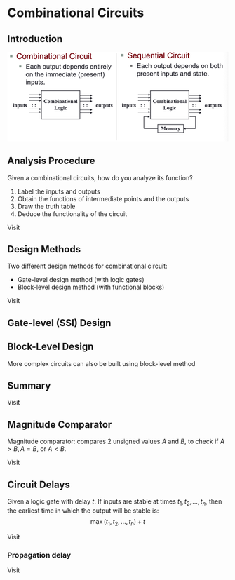 # Combinational Circuits

## Introduction

![17 Combinational Circuits Introduction](../Attachments/17%20Combinational%20Circuits%20Introduction.png)

## Analysis Procedure

Given a combinational circuits, how do you analyze its function?

1. Label the inputs and outputs
2. Obtain the functions of intermediate points and the outputs
3. Draw the truth table
4. Deduce the functionality of the circuit

Visit [](Lect17_Combinational_Circuits_full.pdf#page=5)

## Design Methods

Two different design methods for combinational circuit:

- Gate-level design method (with logic gates)
- Block-level design method (with functional blocks)

Visit [](Lect17_Combinational_Circuits_full.pdf#page=6)

## Gate-level (SSI) Design

[](Lect17_Combinational_Circuits_full.pdf#page=7%7CHalf%20Adder)
[](Lect17_Combinational_Circuits_full.pdf#page=9%7CFull%20Adder)
[](Lect17_Combinational_Circuits_full.pdf#page=15%7CBCD%20to%20Excess-3)
## Block-Level Design

More complex circuits can also be built using block-level method

[](Lect17_Combinational_Circuits_full.pdf#page=19%7C4-bit%20parallel%20adder)
[](Lect17_Combinational_Circuits_full.pdf#page=24%7CBCD%20to%20Excess-3)

## Summary

Visit [](Lect17_Combinational_Circuits_full.pdf#page=26)

## Magnitude Comparator

Magnitude comparator: compares 2 unsigned values $A$ and $B$, to check if $A>B, A=B$, or $A<B$.

Visit [](Lect17_Combinational_Circuits_full.pdf#page=31)

## Circuit Delays

Given a logic gate with delay $t$. If inputs are stable at times $t_1, t_2, \ldots, t_n$, then the earliest time in which the output will be stable is:
$$
\max \left(t_1, t_2, \ldots, t_n\right)+t
$$

Visit [](Lect17_Combinational_Circuits_full.pdf#page=35)

### Propagation delay 

Visit [](Lect17_Combinational_Circuits_full.pdf#page=37)